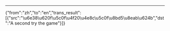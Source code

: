 ---
{"from":"zh","to":"en","trans_result":[{"src":"\u6e38\u620f\u5c0f\u4f20\u4e8c\u5c0f\u8bd5\u8eab\u624b","dst":"A second try the game"}]}